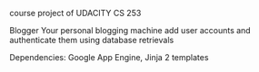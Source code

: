 course project of UDACITY CS 253 

Blogger
	Your personal blogging machine
	add user accounts and authenticate them using database retrievals

Dependencies:
	Google App Engine,
	Jinja 2 templates
